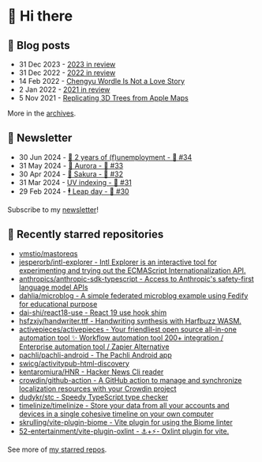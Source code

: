# 👋 Hi there

## 📝 Blog posts

<!-- feed start -->
- 31 Dec 2023 - [2023 in review](https://cheeaun.com/blog/2023/12/2023-in-review/)
- 31 Dec 2022 - [2022 in review](https://cheeaun.com/blog/2022/12/2022-in-review/)
- 14 Feb 2022 - [Chengyu Wordle Is Not a Love Story](https://cheeaun.com/blog/2022/02/chengyu-wordle-is-not-a-love-story/)
- 2 Jan 2022 - [2021 in review](https://cheeaun.com/blog/2022/01/2021-in-review/)
- 5 Nov 2021 - [Replicating 3D Trees from Apple Maps](https://cheeaun.com/blog/2021/11/replicating-3d-trees-apple-maps/)
<!-- feed end -->

More in the [archives](https://cheeaun.com/blog/archives/).

## 📰 Newsletter

<!-- newsletter start -->
- 30 Jun 2024 - [🎂 2 years of (f)unemployment - 🥫 #34](https://cheeaun.substack.com/p/2-years-of-funemployment-34)
- 31 May 2024 - [🌌 Aurora - 🥫 #33](https://cheeaun.substack.com/p/aurora-33)
- 30 Apr 2024 - [🌸 Sakura - 🥫 #32](https://cheeaun.substack.com/p/sakura-32)
- 31 Mar 2024 - [UV indexing - 🥫 #31](https://cheeaun.substack.com/p/uv-indexing-31)
- 29 Feb 2024 - [🕴️ Leap day - 🥫 #30](https://cheeaun.substack.com/p/leap-day-30)
<!-- newsletter end -->

Subscribe to my [newsletter](https://cheeaun.substack.com/)!

## 🌟 Recently starred repositories

<!-- starred repos start -->
- [vmstio/mastoreqs](https://github.com/vmstio/mastoreqs)
- [jesperorb/intl-explorer - Intl Explorer is an interactive tool for experimenting and trying out the ECMAScript Internationalization API.](https://github.com/jesperorb/intl-explorer)
- [anthropics/anthropic-sdk-typescript - Access to Anthropic's safety-first language model APIs](https://github.com/anthropics/anthropic-sdk-typescript)
- [dahlia/microblog - A simple federated microblog example using Fedify for educational purpose](https://github.com/dahlia/microblog)
- [dai-shi/react18-use - React 19 use hook shim](https://github.com/dai-shi/react18-use)
- [hsfzxjy/handwriter.ttf - Handwriting synthesis with Harfbuzz WASM.](https://github.com/hsfzxjy/handwriter.ttf)
- [activepieces/activepieces - Your friendliest open source all-in-one automation tool ✨ Workflow automation tool 200+ integration / Enterprise automation tool / Zapier Alternative](https://github.com/activepieces/activepieces)
- [pachli/pachli-android - The Pachli Android app](https://github.com/pachli/pachli-android)
- [swicg/activitypub-html-discovery](https://github.com/swicg/activitypub-html-discovery)
- [kentaromiura/HNR - Hacker News Cli reader](https://github.com/kentaromiura/HNR)
- [crowdin/github-action - A GitHub action to manage and synchronize localization resources with your Crowdin project](https://github.com/crowdin/github-action)
- [dudykr/stc - Speedy TypeScript type checker](https://github.com/dudykr/stc)
- [timelinize/timelinize - Store your data from all your accounts and devices in a single cohesive timeline on your own computer](https://github.com/timelinize/timelinize)
- [skrulling/vite-plugin-biome - Vite plugin for using the Biome linter](https://github.com/skrulling/vite-plugin-biome)
- [52-entertainment/vite-plugin-oxlint - ⚓️+⚡️- Oxlint plugin for vite.](https://github.com/52-entertainment/vite-plugin-oxlint)
<!-- starred repos end -->

See more of [my starred repos](https://github.com/stars/cheeaun/).
